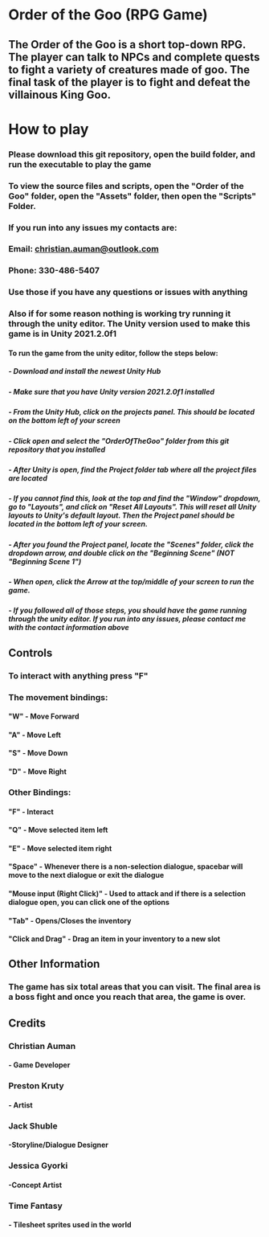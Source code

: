 # Order of the Goo (RPG Game)
## The Order of the Goo is a short top-down RPG. The player can talk to NPCs and complete quests to fight a variety of creatures made of goo. The final task of the player is to fight and defeat the villainous King Goo.

# How to play
### Please download this git repository, open the build folder, and run the executable to play the game
### To view the source files and scripts, open the "Order of the Goo" folder, open the "Assets" folder, then open the "Scripts" Folder. 

### If you run into any issues my contacts are:
### Email: christian.auman@outlook.com
### Phone: 330-486-5407
### Use those if you have any questions or issues with anything

### Also if for some reason nothing is working try running it through the unity editor. The Unity version used to make this game is in Unity 2021.2.0f1
#### To run the game from the unity editor, follow the steps below:
##### - Download and install the newest Unity Hub
##### - Make sure that you have Unity version 2021.2.0f1 installed
##### - From the Unity Hub, click on the projects panel. This should be located on the bottom left of your screen
##### - Click open and select the "OrderOfTheGoo" folder from this git repository that you installed
##### - After Unity is open, find the Project folder tab where all the project files are located
##### - If you cannot find this, look at the top and find the "Window" dropdown, go to "Layouts", and click on "Reset All Layouts". This will reset all Unity layouts to Unity's default layout. Then the Project panel should be located in the bottom left of your screen.
##### - After you found the Project panel, locate the "Scenes" folder, click the dropdown arrow, and double click on the "Beginning Scene" (NOT "Beginning Scene 1")
##### - When open, click the Arrow at the top/middle of your screen to run the game.
##### - If you followed all of those steps, you should have the game running through the unity editor. If you run into any issues, please contact me with the contact information above

## Controls
### To interact with anything press "F"
### The movement bindings:
#### "W" - Move Forward
#### "A" - Move Left
#### "S" - Move Down
#### "D" - Move Right
### Other Bindings:
#### "F" - Interact
#### "Q" - Move selected item left
#### "E" - Move selected item right
#### "Space" - Whenever there is a non-selection dialogue, spacebar will move to the next dialogue or exit the dialogue
#### "Mouse input (Right Click)" - Used to attack and if there is a selection dialogue open, you can click one of the options
#### "Tab" - Opens/Closes the inventory
#### "Click and Drag" - Drag an item in your inventory to a new slot

## Other Information
### The game has six total areas that you can visit. The final area is a boss fight and once you reach that area, the game is over.

## Credits
### Christian Auman
#### - Game Developer
### Preston Kruty
#### - Artist
### Jack Shuble
#### -Storyline/Dialogue Designer
### Jessica Gyorki
#### -Concept Artist

### Time Fantasy
#### - Tilesheet sprites used in the world 

